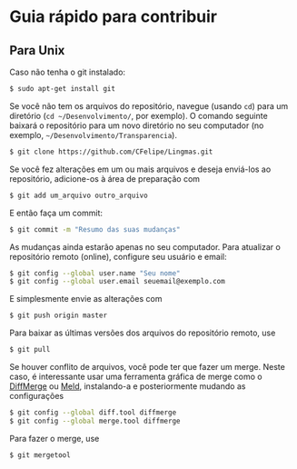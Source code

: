 Guia rápido para contribuir
===========================

Para Unix
---------
Caso não tenha o git instalado:

```bash
$ sudo apt-get install git
```

Se você não tem os arquivos do repositório, navegue (usando `cd`) para um
diretório (`cd ~/Desenvolvimento/`, por exemplo). O comando seguinte
baixará o repositório para um novo diretório no seu computador (no exemplo,
`~/Desenvolvimento/Transparencia`).

```bash
$ git clone https://github.com/CFelipe/Lingmas.git
```

Se você fez alterações em um ou mais arquivos e deseja enviá-los ao
repositório, adicione-os à área de preparação com

```bash
$ git add um_arquivo outro_arquivo
```

E então faça um commit:

```bash
$ git commit -m "Resumo das suas mudanças"
```

As mudanças ainda estarão apenas no seu computador. Para atualizar o
repositório remoto (online), configure seu usuário e email:

```bash
$ git config --global user.name "Seu nome"
$ git config --global user.email seuemail@exemplo.com
```

E simplesmente envie as alterações com

```bash
$ git push origin master
```

Para baixar as últimas versões dos arquivos do repositório remoto, use

```bash
$ git pull
```

Se houver conflito de arquivos, você pode ter que fazer um merge. Neste caso, é
interessante usar uma ferramenta gráfica de merge como o [DiffMerge] ou
[Meld], instalando-a e posteriormente mudando as configurações

[DiffMerge]: http://www.sourcegear.com/diffmerge/ (DiffMerge)
[Meld]: http://meldmerge.org/ (Meld)

```bash
$ git config --global diff.tool diffmerge
$ git config --global merge.tool diffmerge
```

Para fazer o merge, use

```bash
$ git mergetool
```
